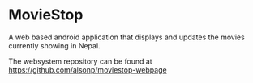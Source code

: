 MovieStop
=========

A web based android application that displays and updates the movies currently showing in Nepal. 

The websystem repository can be found at https://github.com/alsonp/moviestop-webpage
